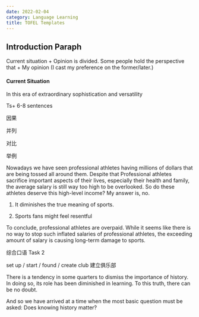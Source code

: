```yaml
---
date: 2022-02-04
category: Language Learning
title: TOFEL Templates
---
```


<!-- more -->

## Introduction Paraph

Current situation + Opinion is divided. Some people hold the perspective that + My opinion (I cast my preference on the former/later.)

#### Current Situation

In this era of extraordinary sophistication and versatility



Ts+ 6-8 sentences

因果

并列

对比

举例



Nowadays we have seen professional athletes having millions of dollars that are being tossed all around them. Despite that Professional athletes sacrifice important aspects of their lives, especially their health and family, the average salary is still way too high to be overlooked. So do these athletes deserve this high-level income? My answer is, no.

1. It diminishes the true meaning of sports.

2. Sports fans might feel resentful

To conclude, professional athletes are overpaid. While it seems like there is no way to stop such inflated salaries of professional athletes, the exceeding amount of salary is causing long-term damage to sports. 





综合口语 Task 2

set up / start / found / create club 建立俱乐部



There is a tendency in some quarters to dismiss the importance of history. In doing so, its role has been diminished in learning. To this truth, there can be no doubt.

And so we have arrived at a time when the most basic question must be asked: Does knowing history matter?

